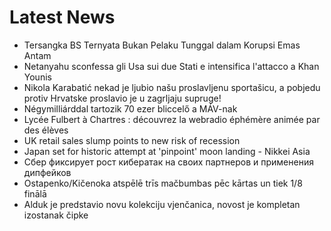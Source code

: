 # Latest News
-  Tersangka BS Ternyata Bukan Pelaku Tunggal dalam Korupsi Emas Antam
-  Netanyahu sconfessa gli Usa sui due Stati e intensifica l'attacco a Khan Younis
-  Nikola Karabatić nekad je ljubio našu proslavljenu sportašicu, a pobjedu protiv Hrvatske proslavio je u zagrljaju supruge!
-  Négymilliárddal tartozik 70 ezer bliccelő a MÁV-nak
-  Lycée Fulbert à Chartres : découvrez la webradio éphémère animée par des élèves
-  UK retail sales slump points to new risk of recession
-  Japan set for historic attempt at 'pinpoint' moon landing - Nikkei Asia
-  Сбер фиксирует рост кибератак на своих партнеров и применения дипфейков
-  Ostapenko/Kičenoka atspēlē trīs mačbumbas pēc kārtas un tiek 1/8 finālā
-  Alduk je predstavio novu kolekciju vjenčanica, novost je kompletan izostanak čipke
